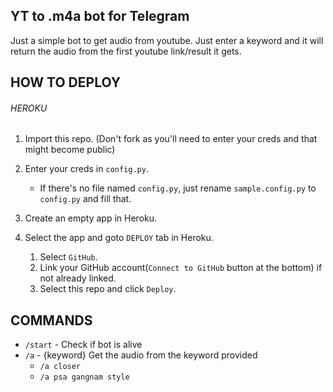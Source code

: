 ## YT to .m4a bot for Telegram
Just a simple bot to get audio from youtube. Just enter a keyword and it will return the audio from the first youtube link/result it gets.

## HOW TO DEPLOY
###### HEROKU
1. Import this repo. (Don't fork as you'll need to enter your creds and that might become public)
1. Enter your creds in `config.py`.
    - If there's no file named `config.py`, just rename `sample.config.py` to `config.py` and fill that.

1. Create an empty app in Heroku.
1. Select the app and goto `DEPLOY` tab in Heroku.
    1. Select `GitHub`.
    1. Link your GitHub account(`Connect to GitHub` button at the bottom) if not already linked.
    1. Select this repo and click `Deploy`.
## COMMANDS
- `/start` - Check if bot is alive
- `/a` - {keyword} Get the audio from the keyword provided
    - `/a closer`
    - `/a psa gangnam style`
